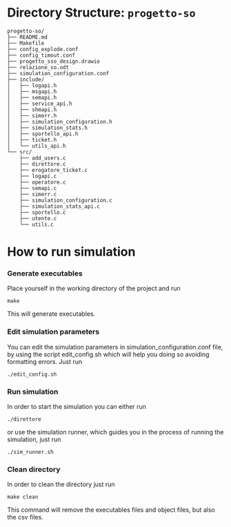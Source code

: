 # Directory Structure: `progetto-so`

```plaintext
progetto-so/
├── README.md
├── Makefile
├── config_explode.conf
├── config_timout.conf
├── progetto_sso_design.drawio
├── relazione_so.odt
├── simulation_configuration.conf
├── include/
│   ├── logapi.h
│   ├── msgapi.h
│   ├── semapi.h
│   ├── service_api.h
│   ├── shmapi.h
│   ├── simerr.h
│   ├── simulation_configuration.h
│   ├── simulation_stats.h
│   ├── sportello_api.h
│   ├── ticket.h
│   └── utils_api.h
└── src/
    ├── add_users.c
    ├── direttore.c
    ├── erogatore_ticket.c
    ├── logapi.c
    ├── operatore.c
    ├── semapi.c
    ├── simerr.c
    ├── simulation_configuration.c
    ├── simulation_stats_api.c
    ├── sportello.c
    ├── utente.c
    └── utils.c
```

# How to run simulation

### Generate executables

Place yourself in the working directory of the project and run
```plaintext
make
```
This will generate executables.

### Edit simulation parameters

You can edit the simulation parameters in simulation_configuration.conf file, by using the script edit_config.sh which will help you doing so avoiding formatting errors.
Just run
```plaintext
./edit_config.sh
```

### Run simulation
In order to start the simulation you can either run
```plaintext
./direttore
```
or use the simulation runner, which guides you in the process of running the simulation, just run
```plaintext
./sim_runner.sh
```

### Clean directory
In order to clean the directory just run
```plaintext
make clean
```
This command will remove the executables files and object files, but also the csv files.




